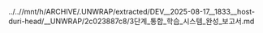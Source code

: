 ../..//mnt/h/ARCHIVE/.UNWRAP/extracted/DEV__2025-08-17__1833__host-duri-head/__UNWRAP/2c023887c8/3단계_통합_학습_시스템_완성_보고서.md